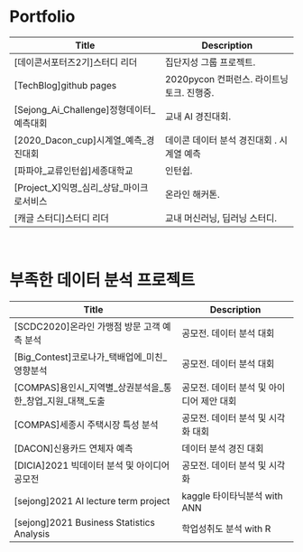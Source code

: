 # Portfolio

| Title       | Description |
| ----------- | ----------- |
| [데이콘서포터즈2기]스터디 리더 | 집단지성 그룹 프로젝트. |
| [TechBlog]github pages | 2020pycon 컨퍼런스. 라이트닝 토크. 진행중.|
| [Sejong_Ai_Challenge]정형데이터_예측대회   | 교내 AI 경진대회.         |
| [2020_Dacon_cup]시계열_예측_경진대회 | 데이콘 데이터 분석 경진대회 . 시계열 예측 |
| [파파야_교류인턴쉽]세종대학교 | 인턴쉽.|
| [Project_X]익명_심리_상담_마이크로서비스 | 온라인 해커톤.| 
| [캐글 스터디]스터디 리더 | 교내 머신러닝, 딥러닝 스터디. |

<br>

# 부족한 데이터 분석 프로젝트 

| Title| Description|
| ----------- | ----------- |
| [SCDC2020]온라인 가맹점 방문 고객 예측 분석     | 공모전. 데이터 분석 대회       |
| [Big_Contest]코로나가_택배업에_미친_영향분석      | 공모전. 데이터 분석 대회       |
| [COMPAS]용인시_지역별_상권분석을_통한_창업_지원_대책_도출 | 공모전. 데이터 분석 및 아이디어 제안 대회 |
| [COMPAS]세종시 주택시장 특성 분석 | 공모전. 데이터 분석 및 시각화 대회 |
| [DACON]신용카드 연체자 예측 | 데이터 분석 경진 대회 |
| [DICIA]2021 빅데이터 분석 및 아이디어 공모전 | 공모전. 데이터 분석 및 시각화 |
| [sejong]2021 AI lecture term project | kaggle 타이타닉분석 with ANN |
| [sejong]2021 Business Statistics Analysis | 학업성취도 분석 with R |